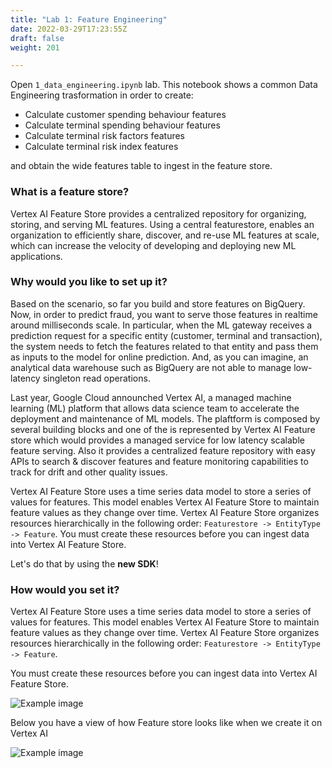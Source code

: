 ```yaml
---
title: "Lab 1: Feature Engineering"
date: 2022-03-29T17:23:55Z
draft: false
weight: 201

---
```


Open `1_data_engineering.ipynb` lab. This notebook shows a common Data Engineering trasformation in order to create:

* Calculate customer spending behaviour features
* Calculate terminal spending behaviour features
* Calculate terminal risk factors features 
* Calculate terminal risk index features

and obtain the wide features table to ingest in the feature store. 


### What is a feature store?

Vertex AI Feature Store provides a centralized repository for organizing, storing, and serving ML features. Using a central featurestore, enables an organization to efficiently share, discover, and re-use ML features at scale, which can increase the velocity of developing and deploying new ML applications.

### Why would you like to set up it?

Based on the scenario, so far you build and store features on BigQuery. Now, in order to predict fraud, you want to serve those features in realtime around milliseconds scale. In particular, when the ML gateway receives a prediction request for a specific entity (customer, terminal and transaction), the system needs to fetch the features related to that entity and pass them as inputs to the model for online prediction. And, as you can imagine, an analytical data warehouse such as BigQuery are not able to manage low-latency singleton read operations. 

Last year, Google Cloud announched Vertex AI, a managed machine learning (ML) platform that allows data science team to accelerate the deployment and maintenance of ML models. The plaftform is composed by several building blocks and one of the is represented by Vertex AI Feature store which would provides a managed service for low latency scalable feature serving. Also it provides a centralized feature repository with easy APIs to search & discover features and feature monitoring capabilities to track for drift and other quality issues. 

Vertex AI Feature Store uses a time series data model to store a series of values for features. This model enables Vertex AI Feature Store to maintain feature values as they change over time. Vertex AI Feature Store organizes resources hierarchically in the following order: `Featurestore -> EntityType -> Feature`. You must create these resources before you can ingest data into Vertex AI Feature Store. 

Let's do that by using the **new SDK**!

### How would you set it?

Vertex AI Feature Store uses a time series data model to store a series of values for features. This model enables Vertex AI Feature Store to maintain feature values as they change over time. Vertex AI Feature Store organizes resources hierarchically in the following order: `Featurestore -> EntityType -> Feature`. 

You must create these resources before you can ingest data into Vertex AI Feature Store.

![Example image](/assets/ff_data_model.png)

Below you have a view of how Feature store looks like when we create it on Vertex AI

![Example image](/assets/ff_view.png)